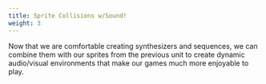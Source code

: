 ```yaml
---
title: Sprite Collisions w/Sound!
weight: 3
---
```


Now that we are comfortable creating synthesizers and sequences, we can combine them with our sprites from the previous unit to create dynamic audio/visual environments that make our games much more enjoyable to play.
